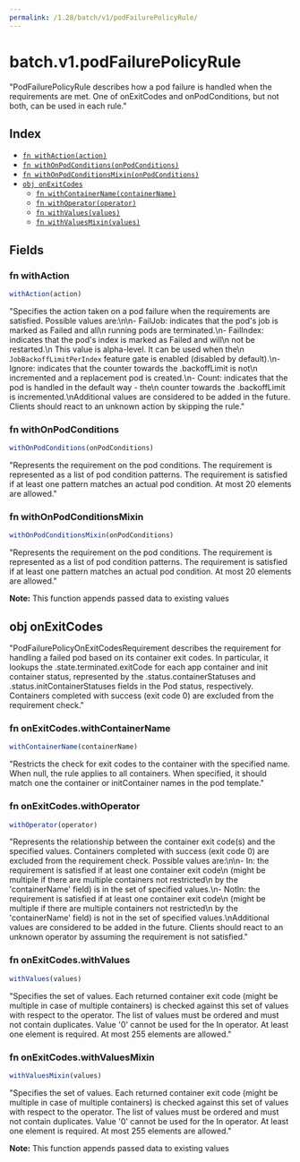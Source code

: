 ```yaml
---
permalink: /1.28/batch/v1/podFailurePolicyRule/
---
```


# batch.v1.podFailurePolicyRule

"PodFailurePolicyRule describes how a pod failure is handled when the requirements are met. One of onExitCodes and onPodConditions, but not both, can be used in each rule."

## Index

* [`fn withAction(action)`](#fn-withaction)
* [`fn withOnPodConditions(onPodConditions)`](#fn-withonpodconditions)
* [`fn withOnPodConditionsMixin(onPodConditions)`](#fn-withonpodconditionsmixin)
* [`obj onExitCodes`](#obj-onexitcodes)
  * [`fn withContainerName(containerName)`](#fn-onexitcodeswithcontainername)
  * [`fn withOperator(operator)`](#fn-onexitcodeswithoperator)
  * [`fn withValues(values)`](#fn-onexitcodeswithvalues)
  * [`fn withValuesMixin(values)`](#fn-onexitcodeswithvaluesmixin)

## Fields

### fn withAction

```ts
withAction(action)
```

"Specifies the action taken on a pod failure when the requirements are satisfied. Possible values are:\n\n- FailJob: indicates that the pod's job is marked as Failed and all\n  running pods are terminated.\n- FailIndex: indicates that the pod's index is marked as Failed and will\n  not be restarted.\n  This value is alpha-level. It can be used when the\n  `JobBackoffLimitPerIndex` feature gate is enabled (disabled by default).\n- Ignore: indicates that the counter towards the .backoffLimit is not\n  incremented and a replacement pod is created.\n- Count: indicates that the pod is handled in the default way - the\n  counter towards the .backoffLimit is incremented.\nAdditional values are considered to be added in the future. Clients should react to an unknown action by skipping the rule."

### fn withOnPodConditions

```ts
withOnPodConditions(onPodConditions)
```

"Represents the requirement on the pod conditions. The requirement is represented as a list of pod condition patterns. The requirement is satisfied if at least one pattern matches an actual pod condition. At most 20 elements are allowed."

### fn withOnPodConditionsMixin

```ts
withOnPodConditionsMixin(onPodConditions)
```

"Represents the requirement on the pod conditions. The requirement is represented as a list of pod condition patterns. The requirement is satisfied if at least one pattern matches an actual pod condition. At most 20 elements are allowed."

**Note:** This function appends passed data to existing values

## obj onExitCodes

"PodFailurePolicyOnExitCodesRequirement describes the requirement for handling a failed pod based on its container exit codes. In particular, it lookups the .state.terminated.exitCode for each app container and init container status, represented by the .status.containerStatuses and .status.initContainerStatuses fields in the Pod status, respectively. Containers completed with success (exit code 0) are excluded from the requirement check."

### fn onExitCodes.withContainerName

```ts
withContainerName(containerName)
```

"Restricts the check for exit codes to the container with the specified name. When null, the rule applies to all containers. When specified, it should match one the container or initContainer names in the pod template."

### fn onExitCodes.withOperator

```ts
withOperator(operator)
```

"Represents the relationship between the container exit code(s) and the specified values. Containers completed with success (exit code 0) are excluded from the requirement check. Possible values are:\n\n- In: the requirement is satisfied if at least one container exit code\n  (might be multiple if there are multiple containers not restricted\n  by the 'containerName' field) is in the set of specified values.\n- NotIn: the requirement is satisfied if at least one container exit code\n  (might be multiple if there are multiple containers not restricted\n  by the 'containerName' field) is not in the set of specified values.\nAdditional values are considered to be added in the future. Clients should react to an unknown operator by assuming the requirement is not satisfied."

### fn onExitCodes.withValues

```ts
withValues(values)
```

"Specifies the set of values. Each returned container exit code (might be multiple in case of multiple containers) is checked against this set of values with respect to the operator. The list of values must be ordered and must not contain duplicates. Value '0' cannot be used for the In operator. At least one element is required. At most 255 elements are allowed."

### fn onExitCodes.withValuesMixin

```ts
withValuesMixin(values)
```

"Specifies the set of values. Each returned container exit code (might be multiple in case of multiple containers) is checked against this set of values with respect to the operator. The list of values must be ordered and must not contain duplicates. Value '0' cannot be used for the In operator. At least one element is required. At most 255 elements are allowed."

**Note:** This function appends passed data to existing values
